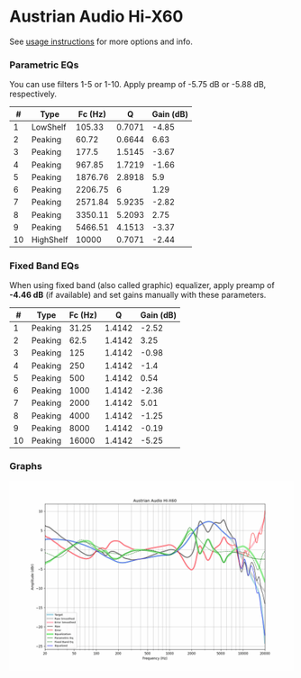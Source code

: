 # Austrian Audio Hi-X60
See [usage instructions](https://github.com/jaakkopasanen/AutoEq#usage) for more options and info.

### Parametric EQs
You can use filters 1-5 or 1-10. Apply preamp of -5.75 dB or -5.88 dB, respectively.

|   # | Type      |   Fc (Hz) |      Q |   Gain (dB) |
|-----|-----------|-----------|--------|-------------|
|   1 | LowShelf  |    105.33 | 0.7071 |       -4.85 |
|   2 | Peaking   |     60.72 | 0.6644 |        6.63 |
|   3 | Peaking   |    177.5  | 1.5145 |       -3.67 |
|   4 | Peaking   |    967.85 | 1.7219 |       -1.66 |
|   5 | Peaking   |   1876.76 | 2.8918 |        5.9  |
|   6 | Peaking   |   2206.75 | 6      |        1.29 |
|   7 | Peaking   |   2571.84 | 5.9235 |       -2.82 |
|   8 | Peaking   |   3350.11 | 5.2093 |        2.75 |
|   9 | Peaking   |   5466.51 | 4.1513 |       -3.37 |
|  10 | HighShelf |  10000    | 0.7071 |       -2.44 |

### Fixed Band EQs
When using fixed band (also called graphic) equalizer, apply preamp of **-4.46 dB** (if available) and set gains manually with these parameters.

|   # | Type    |   Fc (Hz) |      Q |   Gain (dB) |
|-----|---------|-----------|--------|-------------|
|   1 | Peaking |     31.25 | 1.4142 |       -2.52 |
|   2 | Peaking |     62.5  | 1.4142 |        3.25 |
|   3 | Peaking |    125    | 1.4142 |       -0.98 |
|   4 | Peaking |    250    | 1.4142 |       -1.4  |
|   5 | Peaking |    500    | 1.4142 |        0.54 |
|   6 | Peaking |   1000    | 1.4142 |       -2.36 |
|   7 | Peaking |   2000    | 1.4142 |        5.01 |
|   8 | Peaking |   4000    | 1.4142 |       -1.25 |
|   9 | Peaking |   8000    | 1.4142 |       -0.19 |
|  10 | Peaking |  16000    | 1.4142 |       -5.25 |

### Graphs
![](./Austrian%20Audio%20Hi-X60.png)
